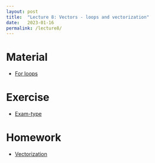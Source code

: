 ```yaml
---
layout: post
title:  "Lecture 8: Vectors - loops and vectorization"
date:   2023-01-16
permalink: /lecture8/
---
```


# Material

- [For loops](https://adamkocsis.github.io/rkheion/2_Advanced_Beginner/09_for_loops/the_for_loop.html)

# Exercise

- [Exam-type](https://adamkocsis.github.io/rkheion/Exercises/2023-01-16_df_stages.html)

# Homework 
- [Vectorization](https://adamkocsis.github.io/rkheion/2_Advanced_Beginner/11_vectorization/)
